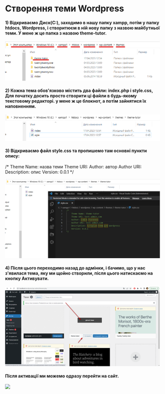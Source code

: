 # Створення теми Wordpress
#### 1) Відкриваємо Диск(С:), заходимо в нашу папку xampp, потім у папку htdocs, Wordpress, і створитюєм в ній нову папку з назвою майбутньої теми. У мене ж це папка з назвою theme-tutor.

![](https://github.com/ssonyau/Creating-a-Wordpress-Theme/blob/main/Screenshot%202023-04-17%20133319.png)

#### 2) Кожна тема обов'язково містить два файли: index.php і style.css, Для початку досить просто створити ці файли в будь-якому текстовому редакторі. у мене ж це блокнот, а потім зайнятися їх наповненням.

![](https://github.com/ssonyau/Creating-a-Wordpress-Theme/blob/main/Screenshot%202023-04-17%20140002.png)

#### 3) Відкриваємо файл style.css та пропишемо там основні пункти опису: 
/* 
    Theme Name: назва теми
    Theme URI: 
    Author: автор
    Author URI: 
    Description: опис
    Version: 0.0.1
*/

![](https://github.com/ssonyau/Creating-a-Wordpress-Theme/blob/main/Screenshot%202023-04-17%20140417.png)

#### 4) Після цього переходимо назад до адмінки, і бачимо, що у нас з'явилася тема, яку ми щойно створили, після цього натискаємо на кнопку Активувати.

![](https://github.com/ssonyau/Creating-a-Wordpress-Theme/blob/main/Screenshot%202023-04-17%20142401.png)
 
#### Після активації ми можемо одразу перейти на сайт.

![](https://github.com/ssonyau/)
